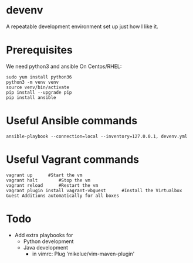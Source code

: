 # devenv
A repeatable development environment set up just how I like it.

# Prerequisites
We need python3 and ansible
On Centos/RHEL:
```Shell
sudo yum install python36
python3 -m venv venv
source venv/bin/activate
pip install --upgrade pip
pip install ansible
```

# Useful Ansible commands
```Shell
ansible-playbook --connection=local --inventory=127.0.0.1, devenv.yml
```

# Useful Vagrant commands
```Shell
vagrant up		#Start the vm
vagrant halt		#Stop the vm
vagrant reload		#Restart the vm
vagrant plugin install vagrant-vbguest		#Install the Virtualbox Guest Additions automatically for all boxes
```

# Todo
+ Add extra playbooks for
  + Python development
  + Java development
    + in vimrc: Plug 'mikelue/vim-maven-plugin'
